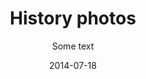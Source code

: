 ---
title: History photos
subtitle: Some text
layout: default
modal-id: 6
date: 2014-07-18
img: old-photos-of-wdco-6.jpg
thumbnail: old-photos-of-wdco-6-01.jpg
alt: image-alt
project-date: Date
client: Some text
category: Some text #1
description: Lorem ipsum dolor sit amet, usu cu alterum nominavi lobortis. At duo novum diceret. Tantas apeirian vix et, usu sanctus postulant inciderint ut, populo diceret necessitatibus in vim. Cu eum dicam feugiat noluisse.

---